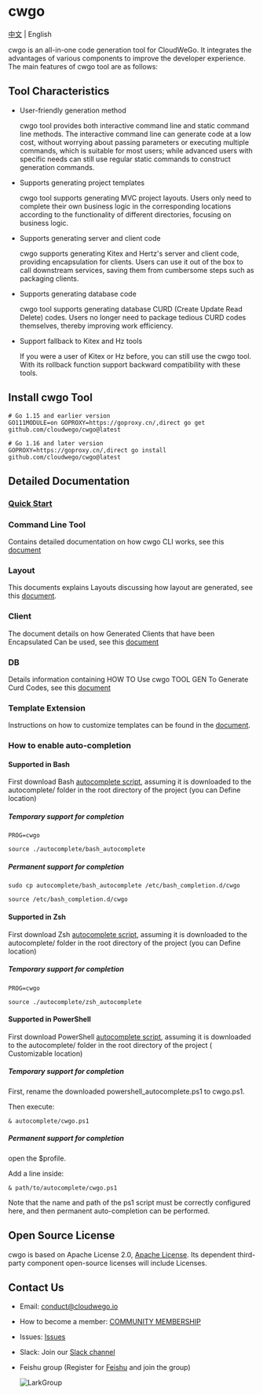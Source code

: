 # cwgo

[中文](./README_CN.md) | English

cwgo is an all-in-one code generation tool for CloudWeGo. It integrates the advantages of various components to improve
the developer experience. The main features of cwgo tool are as follows:

## Tool Characteristics

- User-friendly generation method

  cwgo tool provides both interactive command line and static command line methods. The interactive command line can
  generate code at a low cost, without worrying about passing parameters or executing multiple commands, which is
  suitable for most users; while advanced users with specific needs can still use regular static commands to construct
  generation commands.

- Supports generating project templates

  cwgo tool supports generating MVC project layouts. Users only need to complete their own business logic in the
  corresponding locations according to the functionality of different directories, focusing on business logic.

- Supports generating server and client code

  cwgo supports generating Kitex and Hertz's server and client code, providing encapsulation for clients. Users can use
  it out of the box to call downstream services, saving them from cumbersome steps such as packaging clients.

- Supports generating database code

  cwgo tool supports generating database CURD (Create Update Read Delete) codes. Users no longer need to package
  tedious CURD codes themselves, thereby improving work efficiency.

- Support fallback to Kitex and Hz tools

  If you were a user of Kitex or Hz before, you can still use the cwgo tool. With its rollback function support backward
  compatibility with these tools.

## Install cwgo Tool

```
# Go 1.15 and earlier version
GO111MODULE=on GOPROXY=https://goproxy.cn/,direct go get github.com/cloudwego/cwgo@latest

# Go 1.16 and later version
GOPROXY=https://goproxy.cn/,direct go install github.com/cloudwego/cwgo@latest
```

## Detailed Documentation

### [Quick Start](https://www.cloudwego.io/docs/cwgo/getting-started/)

### Command Line Tool

Contains detailed documentation on how cwgo CLI works, see this [document](https://www.cloudwego.io/docs/cwgo/tutorials/cli/)

### Layout

This documents explains Layouts discussing how layout are generated, see this [document](https://www.cloudwego.io/docs/cwgo/tutorials/layout/).

### Client

The document details on how Generated Clients that have been Encapsulated Can be used, see this [document](https://www.cloudwego.io/docs/cwgo/tutorials/client/)

### DB

Details information containing HOW TO Use cwgo TOOL GEN To Generate Curd Codes, see this [document](https://www.cloudwego.io/docs/cwgo/tutorials/db/)

### Template Extension

Instructions on how to customize templates can be found in the [document](https://www.cloudwego.io/docs/cwgo/tutorials/templete-extension/).

### How to enable auto-completion
#### Supported in Bash
First download Bash [autocomplete script](https://github.com/urfave/cli/blob/v2-maint/autocomplete/bash_autocomplete), assuming it is downloaded to the autocomplete/ folder in the root directory of the project (you can Define location)
##### Temporary support for completion
```shell
PROG=cwgo

source ./autocomplete/bash_autocomplete
```
##### Permanent support for completion
```shell
sudo cp autocomplete/bash_autocomplete /etc/bash_completion.d/cwgo

source /etc/bash_completion.d/cwgo
```
#### Supported in Zsh
First download Zsh [autocomplete script](https://github.com/urfave/cli/blob/v2-maint/autocomplete/zsh_autocomplete), assuming it is downloaded to the autocomplete/ folder in the root directory of the project (you can Define location)
##### Temporary support for completion
```shell
PROG=cwgo

source ./autocomplete/zsh_autocomplete
```
#### Supported in PowerShell
First download PowerShell [autocomplete script](https://github.com/urfave/cli/blob/v2-maint/autocomplete/powershell_autocomplete.ps1), assuming it is downloaded to the autocomplete/ folder in the root directory of the project ( Customizable location)
##### Temporary support for completion
First, rename the downloaded powershell_autocomplete.ps1 to cwgo.ps1.

Then execute:
```shell
& autocomplete/cwgo.ps1
```

##### Permanent support for completion
open the $profile.

Add a line inside:
```shell
& path/to/autocomplete/cwgo.ps1
```
Note that the name and path of the ps1 script must be correctly configured here, and then permanent auto-completion can be performed.

## Open Source License

cwgo is based on Apache License 2.0, [Apache License](https://github.com/cloudswego/cwgo/blob/main/LICENSE). Its dependent
third-party component open-source licenses will include Licenses.


## Contact Us

- Email: conduct@cloudwego.io
- How to become a member: [COMMUNITY MEMBERSHIP](https://github.com/cloudwego/community/blob/main/COMMUNITY_MEMBERSHIP.md)
- Issues: [Issues](https://github.com/cloudwego/cwgo/issues)
- Slack: Join our [Slack channel](https://join.slack.com/t/cloudwego/shared_invite/zt-tmcbzewn-UjXMF3ZQsPhl7W3tEDZboA)
- Feishu group (Register for [Feishu](https://www.larksuite.com/en-US/download) and join the group)

  ![LarkGroup](images/lark_group.png)
